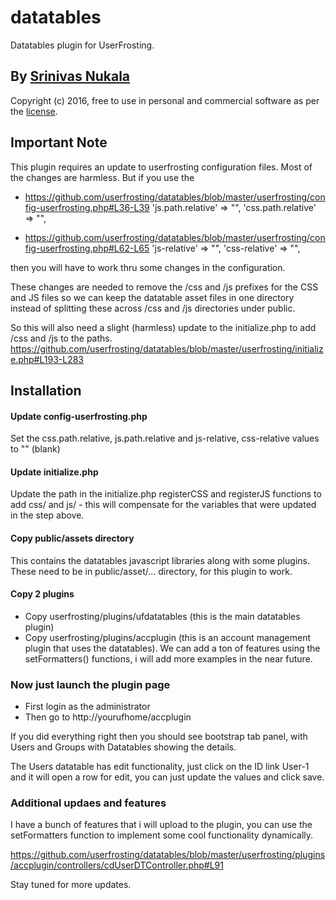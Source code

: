 # datatables
Datatables plugin for UserFrosting. 
## By [Srinivas Nukala](https://srinivasnukala.com)
Copyright (c) 2016, free to use in personal and commercial software as per the [license](licenses/UserFrosting.md).

## Important Note
This plugin requires an update to userfrosting configuration files. Most of the changes are harmless. But if you use the 
- https://github.com/userfrosting/datatables/blob/master/userfrosting/config-userfrosting.php#L36-L39 
          'js.path.relative' => "",
          'css.path.relative' => "",

- https://github.com/userfrosting/datatables/blob/master/userfrosting/config-userfrosting.php#L62-L65
                'js-relative'       => "",
                'css-relative'      => "",

then you will have to work thru some changes in the configuration. 

These changes are needed to remove the /css and /js prefixes for the CSS and JS files so we can keep the datatable asset files in one directory instead of splitting these across /css and /js directories under public. 

So this  will also need a slight (harmless) update to the initialize.php to add /css and /js to the paths.
https://github.com/userfrosting/datatables/blob/master/userfrosting/initialize.php#L193-L283

## Installation

#### Update config-userfrosting.php
Set the css.path.relative, js.path.relative and js-relative, css-relative values to "" (blank)

#### Update initialize.php
Update the path in the initialize.php registerCSS and registerJS functions to add css/ and js/ - this will compensate for the variables that were updated in the step above.

#### Copy public/assets directory
This contains the datatables javascript libraries along with some plugins. These need to be in public/asset/... directory, for this plugin to work.

#### Copy 2 plugins 
 - Copy userfrosting/plugins/ufdatatables (this is the main datatables plugin)
 - Copy userfrosting/plugins/accplugin (this is an account management plugin that uses the datatables). We can add a ton of features using the setFormatters() functions, i will add more examples in the near future.

### Now just launch the plugin page 
- First login as the administrator 
- Then go to http://yourufhome/accplugin

If you did everything right then you should see bootstrap tab panel, with Users and Groups with Datatables showing the details.

The Users datatable has edit functionality, just click on the ID link User-1 and it will open a row for edit, you can just update the values and click save. 

### Additional updaes and features
I have a bunch of features that i will upload to the plugin, you can use the setFormatters function to implement some cool functionality dynamically. 

https://github.com/userfrosting/datatables/blob/master/userfrosting/plugins/accplugin/controllers/cdUserDTController.php#L91

Stay tuned for more updates.
